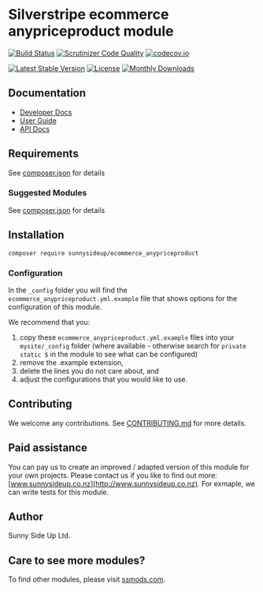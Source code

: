 # Silverstripe ecommerce anypriceproduct module
[![Build Status](https://travis-ci.org/sunnysideup/silverstripe-ecommerce_anypriceproduct.svg?branch=master)](https://travis-ci.org/sunnysideup/silverstripe-ecommerce_anypriceproduct)
[![Scrutinizer Code Quality](https://scrutinizer-ci.com/g/sunnysideup/silverstripe-ecommerce_anypriceproduct/badges/quality-score.png?b=master)](https://scrutinizer-ci.com/g/sunnysideup/silverstripe-ecommerce_anypriceproduct/?branch=master)
[![codecov.io](https://codecov.io/github/sunnysideup/silverstripe-ecommerce_anypriceproduct/coverage.svg?branch=master)](https://codecov.io/github/sunnysideup/silverstripe-ecommerce_anypriceproduct?branch=master)

[![Latest Stable Version](https://poser.pugx.org/sunnysideup/ecommerce_anypriceproduct/version)](https://packagist.org/packages/sunnysideup/ecommerce_anypriceproduct)
[![License](https://poser.pugx.org/sunnysideup/ecommerce_anypriceproduct/license)](https://packagist.org/packages/sunnysideup/ecommerce_anypriceproduct)
[![Monthly Downloads](https://poser.pugx.org/sunnysideup/ecommerce_anypriceproduct/d/monthly)](https://packagist.org/packages/sunnysideup/ecommerce_anypriceproduct)


## Documentation



 * [Developer Docs](docs/en/INDEX.md)
 * [User Guide](docs/en/userguide.md)
 * [API Docs](http://docs.ssmods.com/sunnysideup/ecommerce_anypriceproduct/classes.xhtml)


## Requirements



See [composer.json](composer.json) for details


### Suggested Modules



See [composer.json](composer.json) for details


## Installation


```
composer require sunnysideup/ecommerce_anypriceproduct
```

### Configuration



In the `_config` folder you will find the `ecommerce_anypriceproduct.yml.example`
file that shows options for the configuration of this module.

We recommend that you:

  1. copy these `ecommerce_anypriceproduct.yml.example` files into your
`mysite/_config` folder (where available - otherwise search for `private static $` in the module to see what can be configured)
  2. remove the .example extension,
  3. delete the lines you do not care about, and
  4. adjust the configurations that you would like to use.


## Contributing



We welcome any contributions. See [CONTRIBUTING.md](CONTRIBUTING.md) for more details.

## Paid assistance



You can pay us to create an improved / adapted version of this module for your own projects.  Please contact us if you like to find out more: [www.sunnysideup.co.nz](http://www.sunnysideup.co.nz).  For exmaple, we can write tests for this module.  

## Author



Sunny Side Up Ltd.


## Care to see more modules?

To find other modules, please visit [ssmods.com](http://ssmods.com/).
